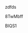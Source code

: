zdfds
































































8TwMbff

























BIQS1
